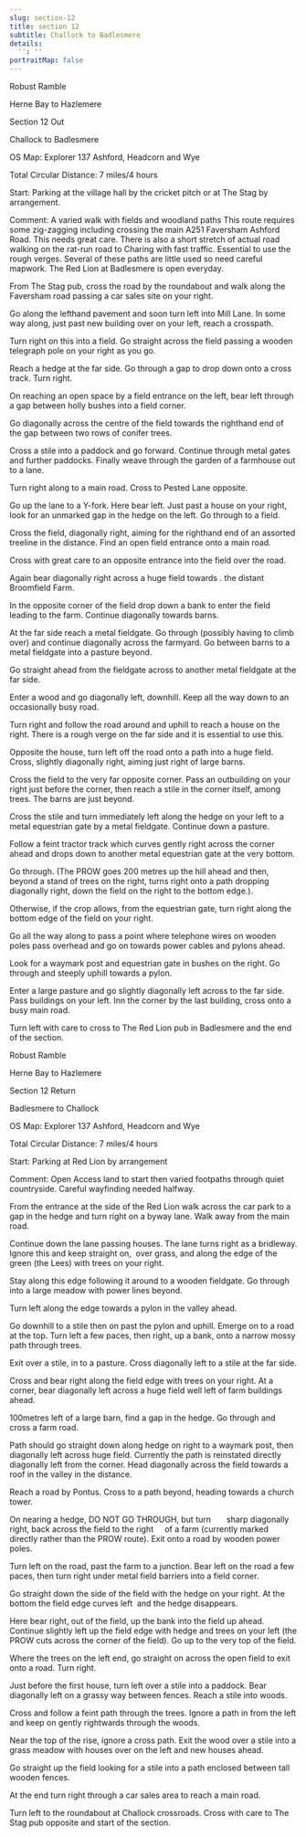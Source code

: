 ```yaml
---
slug: section-12
title: section 12
subtitle: Challock to Badlesmere
details:
  '': ''
portraitMap: false
---
```

Robust Ramble

Herne Bay to Hazlemere

Section 12 Out

Challock to Badlesmere

OS Map: Explorer 137 Ashford, Headcorn and Wye

Total Circular Distance: 7 miles/4 hours

Start: Parking at the village hall by the cricket pitch or at The Stag by arrangement.

Comment: A varied walk with fields and woodland paths This route requires some zig-zagging including crossing the main A251 Faversham Ashford Road. This needs great care. There is also a short stretch of actual road walking on the rat-run road to Charing with fast traffic. Essential to use the rough verges. Several of these paths are little used so need careful mapwork. The Red Lion at Badlesmere is open everyday.

From The Stag pub, cross the road by the roundabout and walk along the Faversham road passing a car sales site on your right.

Go along the lefthand pavement and soon turn left into Mill Lane. In some way along, just past new building over on your left, reach a crosspath.

Turn right on this into a field. Go straight across the field passing a wooden telegraph pole on your right as you go.

Reach a hedge at the far side. Go through a gap to drop down onto a cross track. Turn right.

On reaching an open space by a field entrance on the left, bear left through a gap between holly bushes into a field corner.

Go diagonally across the centre of the field towards the righthand end of the gap between two rows of conifer trees.

Cross a stile into a paddock and go forward. Continue through metal gates and further paddocks. Finally weave through the garden of a farmhouse out to a lane.

Turn right along to a main road. Cross to Pested Lane opposite.

Go up the lane to a Y-fork. Here bear left. Just past a house on your right, look for an unmarked gap in the hedge on the left. Go through to a field.

Cross the field, diagonally right, aiming for the righthand end of an assorted treeline in the distance. Find an open field entrance onto a main road.

Cross with great care to an opposite entrance into the field over the road.

Again bear diagonally right across a huge field towards . the distant Broomfield Farm.

In the opposite corner of the field drop down a bank to enter the field leading to the farm. Continue diagonally towards barns.

At the far side reach a metal fieldgate. Go through (possibly having to climb over) and continue diagonally across the farmyard. Go between barns to a metal fieldgate into a pasture beyond.

Go straight ahead from the fieldgate across to another metal fieldgate at the far side.

Enter a wood and go diagonally left, downhill. Keep all the way down to an occasionally busy road.

Turn right and follow the road around and uphill to reach a house on the right. There is a rough verge on the far side and it is essential to use this.

Opposite the house, turn left off the road onto a path into a huge field. Cross, slightly diagonally right, aiming just right of large barns.

Cross the field to the very far opposite corner. Pass an outbuilding on your right just before the corner, then reach a stile in the corner itself, among trees. The barns are just beyond.

Cross the stile and turn immediately left along the hedge on your left to a metal equestrian gate by a metal fieldgate. Continue down a pasture.

Follow a feint tractor track which curves gently right across the corner ahead and drops down to another metal equestrian gate at the very bottom.

Go through. (The PROW goes 200 metres up the hill ahead and then, beyond a stand of trees on the right, turns right onto a path dropping diagonally right, down the field on the right to the bottom edge.).

Otherwise, if the crop allows, from the equestrian gate, turn right along the bottom edge of the field on your right.

Go all the way along to pass a point where telephone wires on wooden poles pass overhead and go on towards power cables and pylons ahead.

Look for a waymark post and equestrian gate in bushes on the right. Go through and steeply uphill towards a pylon.

Enter a large pasture and go slightly diagonally left across to the far side. Pass buildings on your left. Inn the corner by the last building, cross onto a busy main road.

Turn left with care to cross to The Red Lion pub in Badlesmere and the end of the section.

Robust Ramble

Herne Bay to Hazlemere

Section 12 Return

Badlesmere to Challock

OS Map: Explorer 137 Ashford, Headcorn and Wye

Total Circular Distance: 7 miles/4 hours

Start: Parking at Red Lion by arrangement

Comment: Open Access land to start then varied footpaths through quiet countryside. Careful wayfinding needed halfway.

From the entrance at the side of the Red Lion walk across the car park to a gap in the hedge and turn right on a byway lane. Walk away from the main road.

Continue down the lane passing houses. The lane turns right as a bridleway. Ignore this and keep straight on,  over grass, and along the edge of the green (the Lees) with trees on your right.

Stay along this edge following it around to a wooden fieldgate. Go through into a large meadow with power lines beyond.

Turn left along the edge towards a pylon in the valley ahead.

Go downhill to a stile then on past the pylon and uphill. Emerge on to a road at the top. Turn left a few paces, then right, up a bank, onto a narrow mossy path through trees.

Exit over a stile, in to a pasture. Cross diagonally left to a stile at the far side.

Cross and bear right along the field edge with trees on your right. At a corner, bear diagonally left across a huge field well left of farm buildings ahead.

100metres left of a large barn, find a gap in the hedge. Go through and cross a farm road.

Path should go straight down along hedge on right to a waymark post, then diagonally left across huge field. Currently the path is reinstated directly diagonally left from the corner. Head diagonally across the field towards a roof in the valley in the distance.

Reach a road by Pontus. Cross to a path beyond, heading towards a church tower.

On nearing a hedge, DO NOT GO THROUGH, but turn       sharp diagonally right, back across the field to the right     of a farm (currently marked directly rather than the PROW route). Exit onto a road by wooden power poles.

Turn left on the road, past the farm to a junction. Bear left on the road a few paces, then turn right under metal field barriers into a field corner.

Go straight down the side of the field with the hedge on your right. At the bottom the field edge curves left  and the hedge disappears.

Here bear right, out of the field, up the bank into the field up ahead. Continue slightly left up the field edge with hedge and trees on your left (the PROW cuts across the corner of the field). Go up to the very top of the field.

Where the trees on the left end, go straight on across the open field to exit onto a road. Turn right.

Just before the first house, turn left over a stile into a paddock. Bear diagonally left on a grassy way between fences. Reach a stile into woods.

Cross and follow a feint path through the trees. Ignore a path in from the left and keep on gently rightwards through the woods.

Near the top of the rise, ignore a cross path. Exit the wood over a stile into a grass meadow with houses over on the left and new houses ahead.

Go straight up the field looking for a stile into a path enclosed between tall wooden fences.

At the end turn right through a car sales area to reach a main road.

Turn left to the roundabout at Challock crossroads. Cross with care to The Stag pub opposite and start of the section.
